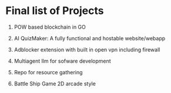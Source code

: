 # Final list of Projects

1. POW based blockchain in GO 

2. AI QuizMaker: A fully functional and hostable website/webapp

3. Adblocker extension with built in open vpn including firewall

4. Multiagent llm for sofware development 

5. Repo for resource gathering  

6. Battle Ship Game 2D arcade style